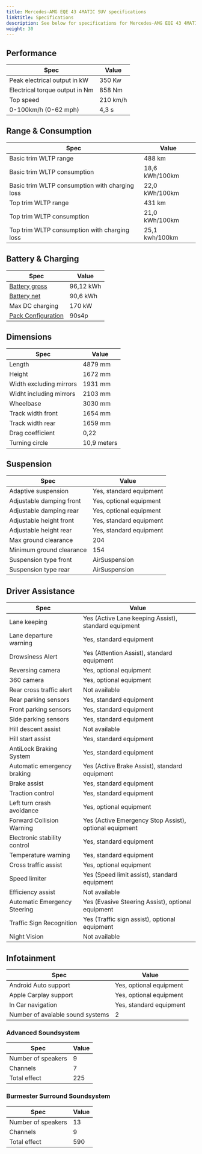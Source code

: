 ```yaml
---
title: Mercedes-AMG EQE 43 4MATIC SUV specifications
linktitle: Specifications
description: See below for specifications for Mercedes-AMG EQE 43 4MATIC SUV
weight: 30
---
```


## Performance

|Spec|Value|
|----|-----|
|Peak electrical output in kW|350 Kw|
|Electrical torque output in Nm|858 Nm|
|Top speed|210 km/h|
|0-100km/h (0-62 mph)|4,3 s|



## Range & Consumption

|Spec|Value|
|----|-----|
|Basic trim WLTP range|488 km|
|Basic trim WLTP consumption|18,6 kWh/100km|
|Basic trim WLTP consumption with charging loss|22,0 kWh/100km|
|Top trim WLTP range|431 km|
|Top trim WLTP consumption|21,0 kWh/100km|
|Top trim WLTP consumption with charging loss|25,1 kwh/100km|



## Battery & Charging

|Spec|Value|
|----|-----|
|[Battery gross](../../../../technology/battery/buffer/)|96,12 kWh|
|[Battery net](../../../../technology/battery/buffer/)|90,6 kWh|
|Max DC charging|170 kW|
|[Pack Configuration](../../../../technology/battery/batterypack/)|90s4p|



## Dimensions

|Spec|Value|
|----|-----|
|Length|4879 mm|
|Height|1672 mm|
|Width excluding mirrors|1931 mm|
|Widht including mirrors|2103 mm|
|Wheelbase|3030 mm|
|Track width front|1654 mm|
|Track width rear|1659 mm|
|Drag coefficient|0,22|
|Turning circle|10,9 meters|

## Suspension

|Spec|Value|
|----|-----|
|Adaptive suspension|Yes, standard equipment|
|Adjustable damping front|Yes, optional equipment|
|Adjustable damping rear|Yes, optional equipment|
|Adjustable height front|Yes, standard equipment|
|Adjustable height rear|Yes, standard equipment|
|Max ground clearance|204|
|Minimum ground clearance|154|
|Suspension type front|AirSuspension|
|Suspension type rear|AirSuspension|

## Driver Assistance

|Spec|Value|
|----|-----|
|Lane keeping|Yes (Active Lane keeping Assist), standard equipment|
|Lane departure warning|Yes, standard equipment|
|Drowsiness Alert|Yes (Attention Assist), standard equipment|
|Reversing camera|Yes, optional equipment|
|360 camera|Yes, optional equipment|
|Rear cross traffic alert|Not available|
|Rear parking sensors|Yes, standard equipment|
|Front parking sensors|Yes, standard equipment|
|Side parking sensors|Yes, standard equipment|
|Hill descent assist|Not available|
|Hill start assist|Yes, standard equipment|
|AntiLock Braking System|Yes, standard equipment|
|Automatic emergency braking|Yes (Active Brake Assist), standard equipment|
|Brake assist|Yes, standard equipment|
|Traction control|Yes, standard equipment|
|Left turn crash avoidance|Yes, optional equipment|
|Forward Collision Warning|Yes (Active Emergency Stop Assist), optional equipment|
|Electronic stability control|Yes, standard equipment|
|Temperature warning|Yes, standard equipment|
|Cross traffic assist|Yes, optional equipment|
|Speed limiter|Yes (Speed limit assist), standard equipment|
|Efficiency assist|Not available|
|Automatic Emergency Steering|Yes (Evasive Steering Assist), optional equipment|
|Traffic Sign Recognition|Yes (Traffic sign assist), optional equipment|
|Night Vision|Not available|

## Infotainment

|Spec|Value|
|----|-----|
|Android Auto support|Yes, optional equipment|
|Apple Carplay support|Yes, optional equipment|
|In Car navigation|Yes, standard equipment|
|Number of avaiable sound systems|2|

### Advanced Soundsystem

|Spec|Value|
|----|-----|
|Number of speakers|9|
|Channels|7|
|Total effect|225|

### Burmester Surround Soundsystem

|Spec|Value|
|----|-----|
|Number of speakers|13|
|Channels|9|
|Total effect|590|
